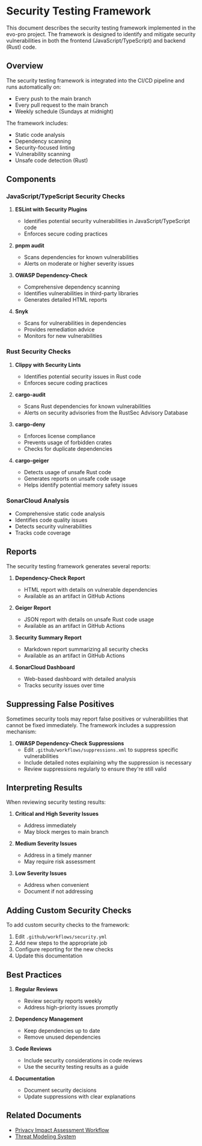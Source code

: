 # Security Testing Framework

This document describes the security testing framework implemented in the evo-pro project. The framework is designed to identify and mitigate security vulnerabilities in both the frontend (JavaScript/TypeScript) and backend (Rust) code.

## Overview

The security testing framework is integrated into the CI/CD pipeline and runs automatically on:
- Every push to the main branch
- Every pull request to the main branch
- Weekly schedule (Sundays at midnight)

The framework includes:
- Static code analysis
- Dependency scanning
- Security-focused linting
- Vulnerability scanning
- Unsafe code detection (Rust)

## Components

### JavaScript/TypeScript Security Checks

1. **ESLint with Security Plugins**
   - Identifies potential security vulnerabilities in JavaScript/TypeScript code
   - Enforces secure coding practices

2. **pnpm audit**
   - Scans dependencies for known vulnerabilities
   - Alerts on moderate or higher severity issues

3. **OWASP Dependency-Check**
   - Comprehensive dependency scanning
   - Identifies vulnerabilities in third-party libraries
   - Generates detailed HTML reports

4. **Snyk**
   - Scans for vulnerabilities in dependencies
   - Provides remediation advice
   - Monitors for new vulnerabilities

### Rust Security Checks

1. **Clippy with Security Lints**
   - Identifies potential security issues in Rust code
   - Enforces secure coding practices

2. **cargo-audit**
   - Scans Rust dependencies for known vulnerabilities
   - Alerts on security advisories from the RustSec Advisory Database

3. **cargo-deny**
   - Enforces license compliance
   - Prevents usage of forbidden crates
   - Checks for duplicate dependencies

4. **cargo-geiger**
   - Detects usage of unsafe Rust code
   - Generates reports on unsafe code usage
   - Helps identify potential memory safety issues

### SonarCloud Analysis

- Comprehensive static code analysis
- Identifies code quality issues
- Detects security vulnerabilities
- Tracks code coverage

## Reports

The security testing framework generates several reports:

1. **Dependency-Check Report**
   - HTML report with details on vulnerable dependencies
   - Available as an artifact in GitHub Actions

2. **Geiger Report**
   - JSON report with details on unsafe Rust code usage
   - Available as an artifact in GitHub Actions

3. **Security Summary Report**
   - Markdown report summarizing all security checks
   - Available as an artifact in GitHub Actions

4. **SonarCloud Dashboard**
   - Web-based dashboard with detailed analysis
   - Tracks security issues over time

## Suppressing False Positives

Sometimes security tools may report false positives or vulnerabilities that cannot be fixed immediately. The framework includes a suppression mechanism:

1. **OWASP Dependency-Check Suppressions**
   - Edit `.github/workflows/suppressions.xml` to suppress specific vulnerabilities
   - Include detailed notes explaining why the suppression is necessary
   - Review suppressions regularly to ensure they're still valid

## Interpreting Results

When reviewing security testing results:

1. **Critical and High Severity Issues**
   - Address immediately
   - May block merges to main branch

2. **Medium Severity Issues**
   - Address in a timely manner
   - May require risk assessment

3. **Low Severity Issues**
   - Address when convenient
   - Document if not addressing

## Adding Custom Security Checks

To add custom security checks to the framework:

1. Edit `.github/workflows/security.yml`
2. Add new steps to the appropriate job
3. Configure reporting for the new checks
4. Update this documentation

## Best Practices

1. **Regular Reviews**
   - Review security reports weekly
   - Address high-priority issues promptly

2. **Dependency Management**
   - Keep dependencies up to date
   - Remove unused dependencies

3. **Code Reviews**
   - Include security considerations in code reviews
   - Use the security testing results as a guide

4. **Documentation**
   - Document security decisions
   - Update suppressions with clear explanations

## Related Documents

- [Privacy Impact Assessment Workflow](privacy-impact-assessment-workflow.md)
- [Threat Modeling System](security/threat-modeling.md)